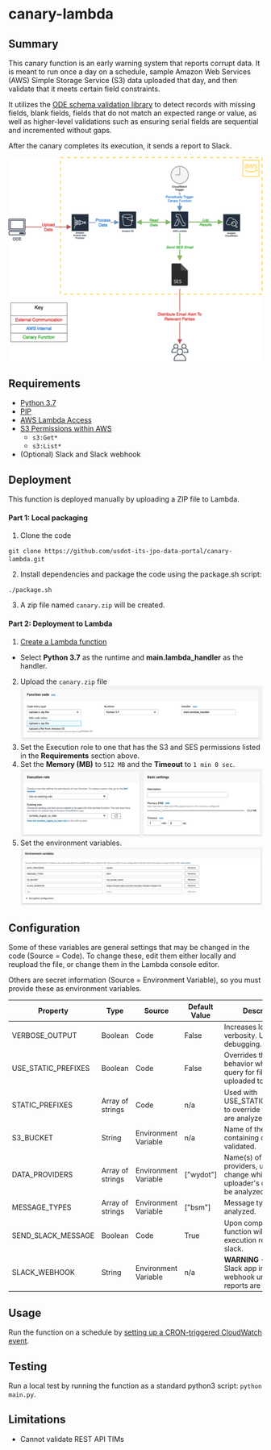 # canary-lambda

## Summary

This canary function is an early warning system that reports corrupt data. It is meant to run once a day on a schedule, sample Amazon Web Services (AWS) Simple Storage Service (S3) data uploaded that day, and then validate that it meets certain field constraints.

It utilizes the [ODE schema validation library](https://github.com/usdot-jpo-ode/ode-output-validator-library) to detect records with missing fields, blank fields, fields that do not match an expected range or value, as well as higher-level validations such as ensuring serial fields are sequential and incremented without gaps.

After the canary completes its execution, it sends a report to Slack.

![Canary Diagram](images/canary_figure.png "Canary Diagram")

## Requirements

- [Python 3.7](https://www.python.org/downloads/)
- [PIP](https://pip.pypa.io/en/stable/installing/)
- [AWS Lambda Access](https://aws.amazon.com/lambda/)
- [S3 Permissions within AWS](https://docs.aws.amazon.com/IAM/latest/UserGuide/list_amazons3.html)
  - `s3:Get*`
  - `s3:List*`
- (Optional) Slack and Slack webhook

## Deployment

This function is deployed manually by uploading a ZIP file to Lambda.

#### Part 1: Local packaging
1. Clone the code
```
git clone https://github.com/usdot-its-jpo-data-portal/canary-lambda.git
```
2. Install dependencies and package the code using the package.sh script:
```
./package.sh
```
3. A zip file named `canary.zip` will be created.

#### Part 2: Deployment to Lambda

1. [Create a Lambda function](https://docs.aws.amazon.com/lambda/latest/dg/getting-started-create-function.html)
  - Select **Python 3.7** as the runtime and **main.lambda_handler** as the handler.
2. Upload the `canary.zip` file
![Lambda ZIP Upload](images/figure1.png "Lambda ZIP Upload")
3. Set the Execution role to one that has the S3 and SES permissions listed in the **Requirements** section above.
4. Set the **Memory (MB)** to `512 MB` and the **Timeout** to `1 min 0 sec`.
![Lambda Settings](images/figure2.png "Lambda Settings")
5. Set the environment variables.
![Environment Variables](images/figure3.png "Environment Variables")

## Configuration

Some of these variables are general settings that may be changed in the code (Source = Code). To change these, edit them either locally and reupload the file, or change them in the Lambda console editor.

Others are secret information (Source = Environment Variable), so you must provide these as environment variables.

| Property            | Type             | Source               | Default Value | Description                                                                                 |
| ------------------- | ---------------- | -------------------- | ------------- | ------------------------------------------------------------------------------------------- |
| VERBOSE_OUTPUT      | Boolean          | Code                 | False         | Increases logging verbosity. Useful for debugging.                                          |
| USE_STATIC_PREFIXES | Boolean          | Code                 | False         | Overrides the default behavior which is to query for files uploaded today.                  |
| STATIC_PREFIXES     | Array of strings | Code                 | n/a           | Used with USE_STATIC_PREFIXES to override which files are analyzed.                         |
| S3_BUCKET           | String           | Environment Variable | n/a           | Name of the S3 bucket containing data to be validated.                                      |
| DATA_PROVIDERS      | Array of strings | Environment Variable | ["wydot"]     | Name(s) of the data providers, used to change which file uploader's data is to be analyzed. |
| MESSAGE_TYPES       | Array of strings | Environment Variable | ["bsm"]       | Message type(s) to be analyzed.                                                             |
| SEND_SLACK_MESSAGE  | Boolean          | Code                 | True          | Upon completion, function will send execution report to slack.                              |
| SLACK_WEBHOOK       | String           | Environment Variable | n/a           | **WARNING - SECRET!** Slack app integration webhook url to which reports are sent.          |

## Usage

Run the function on a schedule by [setting up a CRON-triggered CloudWatch event](https://docs.aws.amazon.com/AmazonCloudWatch/latest/events/RunLambdaSchedule.html).

## Testing

Run a local test by running the function as a standard python3 script: `python main.py`.

## Limitations

- Cannot validate REST API TIMs
